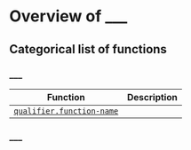# Overview of ___


## Categorical list of functions 


### ___

| Function      | Description       |
|---            |---                |
[`qualifier.function-name`](docs-file.md)   | 


### ___


